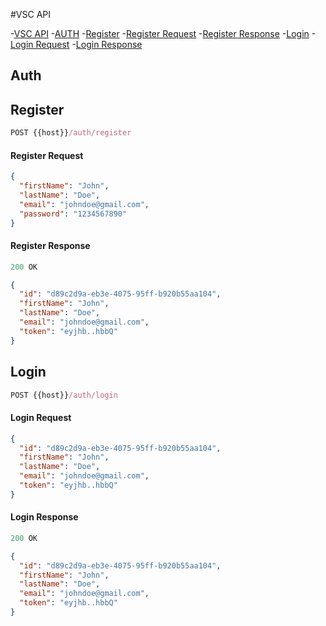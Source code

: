 #VSC API

-[VSC API](#vsc-api) -[AUTH](#auth) -[Register](#register) -[Register Request](#register-request) -[Register Response](#register-response) -[Login](#login) -[Login Request](#login-response) -[Login Response](#login-response)

## Auth

## Register

```js
POST {{host}}/auth/register
```

#### Register Request

```json
{
  "firstName": "John",
  "lastName": "Doe",
  "email": "johndoe@gmail.com",
  "password": "1234567890"
}
```

#### Register Response

```js
200 OK
```

```json
{
  "id": "d89c2d9a-eb3e-4075-95ff-b920b55aa104",
  "firstName": "John",
  "lastName": "Doe",
  "email": "johndoe@gmail.com",
  "token": "eyjhb..hbbQ"
}
```

## Login

```js
POST {{host}}/auth/login
```

#### Login Request

```json
{
  "id": "d89c2d9a-eb3e-4075-95ff-b920b55aa104",
  "firstName": "John",
  "lastName": "Doe",
  "email": "johndoe@gmail.com",
  "token": "eyjhb..hbbQ"
}
```

#### Login Response

```js
200 OK
```

```json
{
  "id": "d89c2d9a-eb3e-4075-95ff-b920b55aa104",
  "firstName": "John",
  "lastName": "Doe",
  "email": "johndoe@gmail.com",
  "token": "eyjhb..hbbQ"
}
```
